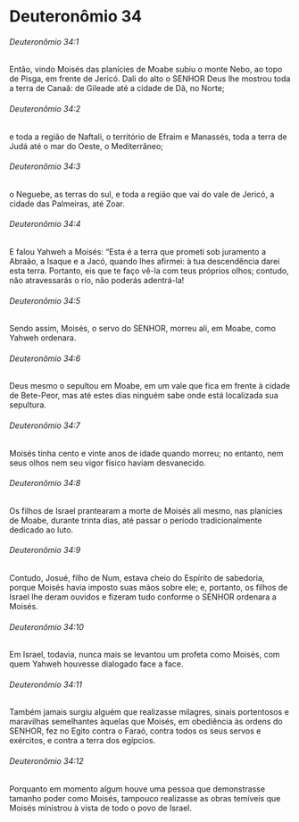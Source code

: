# Deuteronômio 34

###### Deuteronômio 34:1

Então, vindo Moisés das planícies de Moabe subiu o monte Nebo, ao topo de Pisga, em frente de Jericó. Dali do alto o SENHOR Deus lhe mostrou toda a terra de Canaã: de Gileade até a cidade de Dã, no Norte;

###### Deuteronômio 34:2

e toda a região de Naftali, o território de Efraim e Manassés, toda a terra de Judá até o mar do Oeste, o Mediterrâneo;

###### Deuteronômio 34:3

o Neguebe, as terras do sul, e toda a região que vai do vale de Jericó, a cidade das Palmeiras, até Zoar.

###### Deuteronômio 34:4

E falou Yahweh a Moisés: “Esta é a terra que prometi sob juramento a Abraão, a Isaque e a Jacó, quando lhes afirmei: à tua descendência darei esta terra. Portanto, eis que te faço vê-la com teus próprios olhos; contudo, não atravessarás o rio, não poderás adentrá-la!

###### Deuteronômio 34:5

Sendo assim, Moisés, o servo do SENHOR, morreu ali, em Moabe, como Yahweh ordenara.

###### Deuteronômio 34:6

Deus mesmo o sepultou em Moabe, em um vale que fica em frente à cidade de Bete-Peor, mas até estes dias ninguém sabe onde está localizada sua sepultura.

###### Deuteronômio 34:7

Moisés tinha cento e vinte anos de idade quando morreu; no entanto, nem seus olhos nem seu vigor físico haviam desvanecido.

###### Deuteronômio 34:8

Os filhos de Israel prantearam a morte de Moisés ali mesmo, nas planícies de Moabe, durante trinta dias, até passar o período tradicionalmente dedicado ao luto.

###### Deuteronômio 34:9

Contudo, Josué, filho de Num, estava cheio do Espírito de sabedoria, porque Moisés havia imposto suas mãos sobre ele; e, portanto, os filhos de Israel lhe deram ouvidos e fizeram tudo conforme o SENHOR ordenara a Moisés.

###### Deuteronômio 34:10

Em Israel, todavia, nunca mais se levantou um profeta como Moisés, com quem Yahweh houvesse dialogado face a face.

###### Deuteronômio 34:11

Também jamais surgiu alguém que realizasse milagres, sinais portentosos e maravilhas semelhantes àquelas que Moisés, em obediência às ordens do SENHOR, fez no Egito contra o Faraó, contra todos os seus servos e exércitos, e contra a terra dos egípcios.

###### Deuteronômio 34:12

Porquanto em momento algum houve uma pessoa que demonstrasse tamanho poder como Moisés, tampouco realizasse as obras temíveis que Moisés ministrou à vista de todo o povo de Israel.

